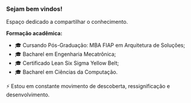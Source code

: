 ### Sejam bem vindos! 

Espaço dedicado a compartilhar o conhecimento.

**Formação acadêmica:**

- 🎓 Cursando Pós-Graduação: MBA FIAP em Arquitetura de Soluções;
- 🎓 Bacharel em Engenharia Mecatrônica;
- 🎓 Certificado Lean Six Sigma Yellow Belt;
- 🎓 Bacharel em Ciências da Computação.

⚡ Estou em constante movimento de descoberta, ressignificação e desenvolvimento.


